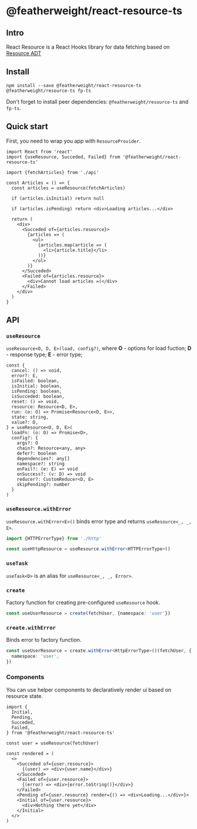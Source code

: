 # @featherweight/react-resource-ts

## Intro

React Resource is a React Hooks library for data fetching based on
[Resource ADT](https://github.com/dmytro-ulianov/resource-ts)

## Install

`npm install --save @featherweight/react-resource-ts @featherweight/resource-ts fp-ts`

Don't forget to install peer dependencies: `@featherweight/resource-ts` and `fp-ts`.

## Quick start

First, you need to wrap you app with `ResourceProvider`.

```tsx
import React from 'react'
import {useResource, Succeded, Failed} from '@featherweight/react-resource-ts'

import {fetchArticles} from './api'

const Articles = () => {
  const articles = useResource(fetchArticles)

  if (articles.isInitial) return null

  if (articles.isPending) return <div>Loading articles...</div>

  return (
    <div>
      <Succeded of={articles.resource}>
        {articles => (
          <ul>
            {articles.map(article => (
              <li>{article.title}</li>
            ))}
          </ul>
        )}
      </Succeded>
      <Failed of={articles.resource}>
        <div>Cannot load articles =(</div>
      </Failed>
    </div>
  )
}
```

## API

### `useResource`

`useResource<O, D, E>(load, config?)`, where
**O** - options for load fuction;
**D** - response type;
**E** - error type;

```tsx
const {
  cancel: () => void,
  error?: E,
  isFailed: boolean,
  isInitial: boolean,
  isPending: boolean,
  isSucceded: boolean,
  reset: () => void,
  resource: Resource<D, E>,
  run: (o: O) => Promise<Resource<D, E>>,
  state: string,
  value?: D,
} = useResource<O, D, E>(
  loadFn: (o: O) => Promise<D>,
  config?: {
    args?: O
    chain?: Resource<any, any>
    defer?: boolean
    dependencies?: any[]
    namespace?: string
    onFail?: (e: E) => void
    onSuccess?: (v: D) => void
    reducer?: CustomReducer<D, E>
    skipPending?: number
  }
)
```

### `useResource.withError`

`useResource.withError<E>()` binds error type and returns `useResource<_, _, E>`.

```ts
import {HTTPErrorType} from './http'

const useHttpResource = useResource.withError<HTTPErrorType>()
```

### `useTask`

`useTask<D>` is an alias for `useResource<_, _, Error>`.

### `create`

Factory function for creating pre-configured `useResource` hook.

```ts
const useUserResource = create(fetchUser, {namespace: 'user'})
```

### `create.withError`

Binds error to factory function.

```ts
const useUserResource = create.withError<HttpErrorType>()(fetchUser, {
  namespace: 'user',
})
```

### Components

You can use helper components to declaratively render ui based on resource state.

```tsx
import {
  Initial,
  Pending,
  Succeded,
  Failed,
} from '@featherweight/react-resource-ts'

const user = useResource(fetchUser)

const rendered = (
  <>
    <Succeded of={user.resource}>
      {(user) => <div>{user.name}</div>}
    </Succeded>
    <Failed of={user.resource}>
      {(error) => <div>{error.toString()}</div>}
    </Failed>
    <Pending of={user.resource} render={() => <div>Loading...</div>}>
    <Initial of={user.resource}>
      <div>Nothing there yet</div>
    </Initial>
  </>
)
```
